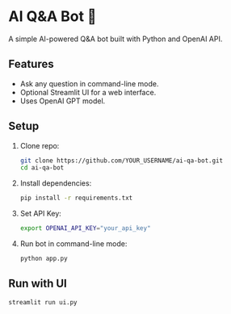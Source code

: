 # AI Q&A Bot 🤖

A simple AI-powered Q&A bot built with Python and OpenAI API.

## Features
- Ask any question in command-line mode.
- Optional Streamlit UI for a web interface.
- Uses OpenAI GPT model.

## Setup
1. Clone repo:
   ```bash
   git clone https://github.com/YOUR_USERNAME/ai-qa-bot.git
   cd ai-qa-bot
   ```
2. Install dependencies:
   ```bash
   pip install -r requirements.txt
   ```
3. Set API Key:
   ```bash
   export OPENAI_API_KEY="your_api_key"
   ```
4. Run bot in command-line mode:
   ```bash
   python app.py
   ```

## Run with UI
```bash
streamlit run ui.py
```
